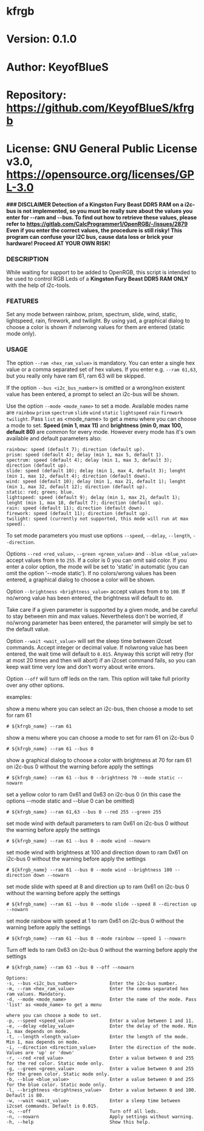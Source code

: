 # kfrgb

# Version:    0.1.0
# Author:     KeyofBlueS
# Repository: https://github.com/KeyofBlueS/kfrgb
# License:    GNU General Public License v3.0, https://opensource.org/licenses/GPL-3.0

**### DISCLAIMER
Detection of a Kingston Fury Beast DDR5 RAM on a i2c-bus is not implemented, so you must be really sure about the values you enter for --ram and --bus.
To find out how to retrieve these values, please refer to https://gitlab.com/CalcProgrammer1/OpenRGB/-/issues/2879
Even if you enter the correct values, the procedure is still risky!
This program can confuse your I2C bus, cause data loss or brick your hardware! Proceed AT YOUR OWN RISK!**

### DESCRIPTION
While waiting for support to be added to OpenRGB, this script is intended to be used to control RGB Leds of a **Kingston Fury Beast DDR5 RAM ONLY** with the help of i2c-tools.

### FEATURES
Set any mode between rainbow, prism, spectrum, slide, wind, static, lightspeed, rain, firework, and twilight.
By using yad, a graphical dialog to choose a color is shown if no\wrong values for them are entered (static mode only).

### USAGE
The option `--ram <hex_ram_value>` is mandatory. You can enter a single hex value or a comma separated set of hex values.
If you enter e.g. `--ram 61,63`, but you really only have ram 61, ram 63 will be skipped.

If the option `--bus <i2c_bus_number>` is omitted or a wrong/non existent value has been entered, a prompt to select an i2c-bus will be shown.

Use the option `--mode <mode_name>` to set a mode. Available modes name are `rainbow` `prism` `spectrum` `slide` `wind` `static` `lightspeed` `rain` `firework` `twilight`.
Pass `list` as <mode_name> to get a menu where you can choose a mode to set.
**Speed (min 1, max 11)** and **brightness (min 0, max 100, default 80)** are common for every mode. However every mode has it's own available and default parameters also:
```
rainbow: speed (default 7); direction (default up).
prism: speed (default 4); delay (min 1, max 5, default 1).
spectrum: speed (default 4); delay (min 1, max 3, default 3); direction (default up).
slide: speed (default 10); delay (min 1, max 4, default 3); lenght (min 1, max 12, default 4); direction (default down).
wind: speed (default 10); delay (min 1, max 21, default 1); lenght (min 1, max 32, default 12); direction (default up).
static: red; green; blue.
lightspeed: speed (default 9); delay (min 1, max 21, default 1); lenght (min 1, max 18, default 7); direction (default up).
rain: speed (default 11); direction (default down).
firework: speed (default 11); direction (default up).
twilight: speed (currently not supported, this mode will run at max speed).
```
 
To set mode parameters you must use options `--speed`, `--delay`, `--length`, `--direction`.

Options `--red <red_value>`, `--green <green_value>` and `--blue <blue_value>` accept values from `0` to `255`. If a color is 0 you can omit said color.
If you enter a color option, the mode will be set to 'static' in automatic (you can omit the option '--mode static').
If no colors/wrong values has been entered, a graphical dialog to choose a color will be shown.

Option `--brightness <brightness_value>` accept values from `0` to `100`.
If no/wrong value has been entered, the brightness will default to `80`.

Take care if a given parameter is supported by a given mode, and be careful to stay between min and max values.
Nevertheless don't be worried, if no/wrong parameter has been entered, the parameter will simply be set to the default value.

Option `--wait <wait_value>` will set the sleep time between i2cset commands. Accept integer or decimal value.
If no\wrong value has been entered, the wait time will default to `0.015`.
Anyway this script will retry (for at most 20 times and then will abort) if an i2cset command fails, so you can keep wait time very low and don't worry about write errors.

Option `--off` will turn off leds on the ram. This option will take full priority over any other options.

examples:

show a menu where you can select an i2c-bus, then choose a mode to set for ram 61

`# ${kfrgb_name} --ram 61`

show a menu where you can choose a mode to set for ram 61 on i2c-bus 0

`# ${kfrgb_name} --ram 61 --bus 0`

show a graphical dialog to choose a color with brightness at 70 for ram 61 on i2c-bus 0 without the warning before apply the settings

`# ${kfrgb_name} --ram 61 --bus 0 --brightness 70 --mode static --nowarn`

set a yellow color to ram 0x61 and 0x63 on i2c-bus 0 (in this case the options --mode static and --blue 0 can be omitted)

`# ${kfrgb_name} --ram 61,63 --bus 0 --red 255 --green 255`

set mode wind with default parameters to ram 0x61 on i2c-bus 0 without the warning before apply the settings

`# ${kfrgb_name} --ram 61 --bus 0 --mode wind --nowarn`

set mode wind with brightness at 100 and direction down to ram 0x61 on i2c-bus 0 without the warning before apply the settings

`# ${kfrgb_name} --ram 61 --bus 0 --mode wind --brightness 100 --direction down --nowarn`

set mode slide with speed at 8 and direction up to ram 0x61 on i2c-bus 0 without the warning before apply the settings

`# ${kfrgb_name} --ram 61 --bus 0 --mode slide --speed 8 --direction up --nowarn`

set mode rainbow with speed at 1 to ram 0x61 on i2c-bus 0 without the warning before apply the settings

`# ${kfrgb_name} --ram 61 --bus 0 --mode rainbow --speed 1 --nowarn`

Turn off leds to ram 0x63 on i2c-bus 0 without the warning before apply the settings

`# ${kfrgb_name} --ram 63 --bus 0 --off --nowarn`


```
Options:
-s, --bus <i2c_bus_number>            Enter the i2c-bus number.
-m, --ram <hex_ram_value>             Enter the comma separated hex ram values. Mandatory.
-d, --mode <mode_name>                Enter the name of the mode. Pass 'list' as <mode_name> to get a menu
                                                                  where you can choose a mode to set.
-p, --speed <speed_value>             Enter a value between 1 and 11.
-e, --delay <delay_value>             Enter the delay of the mode. Min 1, max depends on mode.
-t, --length <length_value>           Enter the length of the mode. Min 1, max depends on mode.
-i, --direction <direction_value>     Enter the direction of the mode. Values are 'up' or 'down'
-r, --red <red_value>                 Enter a value between 0 and 255 for the red color. Static mode only.
-g, --green <green_value>             Enter a value between 0 and 255 for the green color. Static mode only.
-b, --blue <blue_value>               Enter a value between 0 and 255 for the blue color. Static mode only.
-l, --brightness <brightness_value>   Enter a value between 0 and 100. Default is 80.
-w, --wait <wait_value>               Enter a sleep time between i2cset commands. Default is 0.015.
-o, --off                             Turn off all leds.
-n, --nowarn                          Apply settings without warning.
-h, --help                            Show this help.
```
